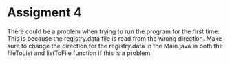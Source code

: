 # Assigment 4
There could be a problem when trying to run the program for the first time.
This is because the registry.data file is read from the wrong direction.
Make sure to change the direction for the registry.data in the Main.java
in both the fileToList and listToFile function if this is a problem.